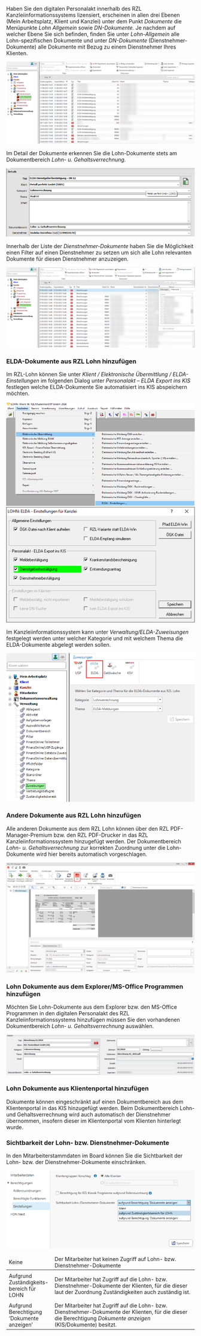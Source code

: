Haben Sie den digitalen Personalakt innerhalb des RZL
Kanzleiinformationssystems lizensiert, erscheinen in allen drei Ebenen
(Mein Arbeitsplatz, Klient und Kanzlei) unter dem Punkt *Dokumente* die
Menüpunkte *Lohn Allgemein* sowie *DN-Dokumente.* Je nachdem auf welcher
Ebene Sie sich befinden, finden Sie unter *Lohn-Allgemein* alle
Lohn-spezifischen Dokumente und unter *DN-Dokumente*
(Dienstnehmer-Dokumente) alle Dokumente mit Bezug zu einem Dienstnehmer
Ihres Klienten.

![digitaler Personalakt](<img/image231.png>)

Im Detail der Dokumente erkennen Sie die Lohn-Dokumente stets am
Dokumentbereich *Lohn- u. Gehaltsverrechnung.*

![Dokumentbereich](<img/image232.png>)

Innerhalb der Liste der *Dienstnehmer-Dokumente* haben Sie die
Möglichkeit einen Filter auf einen Dienstnehmer zu setzen um sich alle
Lohn relevanten Dokumente für diesen Dienstnehmer anzuzeigen.

![DN Dokumente](<img/image233.png>)

### ELDA-Dokumente aus RZL Lohn hinzufügen

Im RZL-Lohn können Sie unter *Klient / Elektronische Übermittlung / ELDA-Einstellungen* im folgenden Dialog unter *Personalakt – ELDA Export ins KIS* festlegen welche ELDA-Dokumente Sie automatisiert ins KIS abspeichern möchten.

![Elda Export KIS I](<img/image234.png>)
![Elda Export KIS II](<img/image235.png>)

Im Kanzleiinformationssystem kann unter *Verwaltung/ELDA-Zuweisungen*
festgelegt werden unter welcher Kategorie und mit welchem Thema die
ELDA-Dokumente abgelegt werden sollen.

![Elda Zuweisungen](<img/image236.png>)

### Andere Dokumente aus RZL Lohn hinzufügen

Alle anderen Dokumente aus dem RZL Lohn können über den RZL
PDF-Manager-Premium bzw. den RZL PDF-Drucker in das RZL
Kanzleiinformationssystem hinzugefügt werden. Der
Dokumentbereich *Lohn- u. Gehaltsverrechnung* zur korrekten Zuordnung
unter die Lohn-Dokumente wird hier bereits automatisch vorgeschlagen.

![Dokumente aus PDF Manager hinzufügen](<img/image237.png>)

### Lohn Dokumente aus dem Explorer/MS-Office Programmen hinzufügen

Möchten Sie Lohn-Dokumente aus dem Explorer bzw. den MS-Office
Programmen in den digitalen Personalakt des RZL
Kanzleiinformationssystems hinzufügen müssen Sie den vorhandenen
Dokumentbereich *Lohn- u. Gehaltsverrechnung* auswählen.

![Dokumente aus dem Explorer/MS Office hinzufügen](<img/image238.png>)

### Lohn Dokumente aus Klientenportal hinzufügen

Dokumente können eingeschränkt auf einen Dokumentbereich aus dem
Klientenportal in das KIS hinzugefügt werden. Beim Dokumentbereich Lohn-
und Gehaltsverrechnung wird auch automatisch der Dienstnehmer
übernommen, insofern dieser im Klientenportal vom Klienten hinterlegt
wurde.

### Sichtbarkeit der Lohn- bzw. Dienstnehmer-Dokumente

In den Mitarbeiterstammdaten im Board können Sie die Sichtbarkeit der
Lohn- bzw. der Dienstnehmer-Dokumente einschränken.

![Sichtbarkeit der Lohn/DN Dokumente](<img/image239.png>)

<table>
<colgroup>
<col style="width: 24%" />
<col style="width: 75%" />
</colgroup>
<thead>
<tr>
<td>Keine</td>
<td>Der Mitarbeiter hat keinen Zugriff auf Lohn- bzw.
Dienstnehmer-Dokumente</td>
</tr>
</thead>
<tbody>
<tr>
<td>Aufgrund Zuständigkeits-bereich für LOHN</td>
<td><p>Der Mitarbeiter hat Zugriff auf die Lohn- bzw.
Dienstnehmer-Dokumente der Klienten, für die dieser laut der Zuordnung
Zuständigkeiten auch zuständig ist.</p>
</tr>
<tr>
<td>Aufgrund Berechtigung ‘Dokumente anzeigen’</td>
<td>Der Mitarbeiter hat Zugriff auf die Lohn- bzw.
Dienstnehmer-Dokumente der Klienten, für die dieser die Berechtigung
<em>Dokumente anzeigen</em> (KIS/Dokumente) besitzt.</td>
</tr>
</tbody>
</table>
